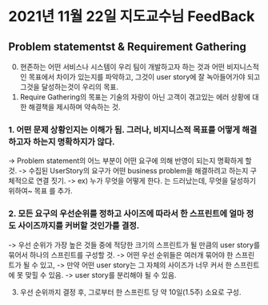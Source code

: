 
# 2021년 11월 22일 지도교수님 FeedBack

## Problem statementst & Requirement Gathering 


0. 현존하는 어떤 서비스나 시스템이 우리 팀이 개발하고자 하는 것과 어떤 비지니스적인 목표에서 차이가 있는지를 파악하고, 그것이 user story에 잘 녹아들어가야 되고 그것을 달성하는것이 우리의 목표.
0. Require Gathering의 목표는 기술의 자랑이 아닌 고객이 겪고있는 에러 상황에 대한 해결책을 제시하며 약속하는 것.

### 1. 어떤 문제 상황인지는 이해가 됨. 그러나, 비지니스적 목표를 어떻게 해결하고자 하는지 명확하지가 않다.

-> Problem statement의 어느 부분이 어떤 요구에 의해 반영이 되는지 명확하게 할 것.
-> 수집된 UserStory의 요구가 어떤 business problem을 해결하려고 하는지 구체적으로 연결 짓기.
-> ex) 누가 무엇을 어떻게 한다. 는 드러났는데, 무엇을 달성하기 위하여~  목표 를 추가.

### 2. 모든 요구의 우선순위를 정하고 사이즈에 따라서 한 스프린트에 얼마 정도 사이즈까지를 커버할 것인가를 결정.
-> 우선 순위가 가장 높은 것들 중에 적당한 크기의 스프린트가 될 만큼의 user story를 묶어서 하나의 스프린트를 구성할 것.
-> 어떤 우선 순위들은 여러개 묶어야 한 스프린트가 될 수 있고, 
-> 만약 어떤 user story는 그 자체의 사이즈가 너무 커서 한 스프린트에 못 맞힐 수 있음. -> user story를 분리해야 될 수 있음.

3. 우선 순위까지 결정 후, 그로부터 한 스프린트 당 약 10일(1.5주) 소요로 구성.
